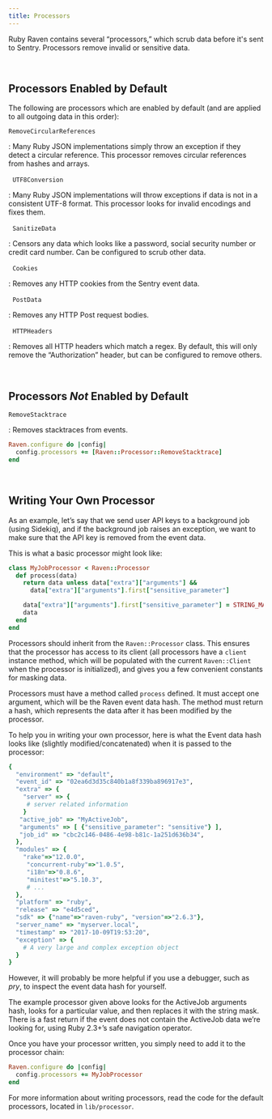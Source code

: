 ```yaml
---
title: Processors
---
```


Ruby Raven contains several “processors,” which scrub data before it's sent to Sentry. Processors remove invalid or sensitive data. 

&nbsp;
## Processors Enabled by Default
The following are processors which are enabled by default (and are applied to all outgoing data in this order):

`RemoveCircularReferences`

: Many Ruby JSON implementations simply throw an exception if they detect a circular reference. This processor removes circular references from hashes and arrays.

&nbsp;
`UTF8Conversion`

: Many Ruby JSON implementations will throw exceptions if data is not in a consistent UTF-8 format. This processor looks for invalid encodings and fixes them.

&nbsp;
`SanitizeData`

: Censors any data which looks like a password, social security number or credit card number. Can be configured to scrub other data.

&nbsp;
`Cookies`

: Removes any HTTP cookies from the Sentry event data.

&nbsp;
`PostData`

: Removes any HTTP Post request bodies.

&nbsp;
`HTTPHeaders`

: Removes all HTTP headers which match a regex. By default, this will only remove the “Authorization” header, but can be configured to remove others.

&nbsp;
## Processors _Not_ Enabled by Default 

`RemoveStacktrace`

: Removes stacktraces from events.

```ruby
Raven.configure do |config|
  config.processors += [Raven::Processor::RemoveStacktrace]
end
```

&nbsp;
## Writing Your Own Processor

As an example, let’s say that we send user API keys to a background job (using Sidekiq), and if the background job raises an exception, we want to make sure that the API key is removed from the event data.

This is what a basic processor might look like:

```ruby
class MyJobProcessor < Raven::Processor
  def process(data)
    return data unless data["extra"]["arguments"] &&
      data["extra"]["arguments"].first["sensitive_parameter"]

    data["extra"]["arguments"].first["sensitive_parameter"] = STRING_MASK
    data
  end
end
```

Processors should inherit from the `Raven::Processor` class. This ensures that the processor has access to its client (all processors have a `client` instance method, which will be populated with the current `Raven::Client` when the processor is initialized), and gives you a few convenient constants for masking data.

Processors must have a method called `process` defined. It must accept one argument, which will be the Raven event data hash. The method must return a hash, which represents the data after it has been modified by the processor.

To help you in writing your own processor, here is what the Event data hash looks like (slightly modified/concatenated) when it is passed to the processor:

```ruby
{
  "environment" => "default",
  "event_id" => "02ea6d3d35c840b1a8f339ba896917e3",
  "extra" => {
    "server" => {
     # server related information
    }
   "active_job" => "MyActiveJob",
   "arguments" => [ {"sensitive_parameter": "sensitive"} ],
   "job_id" => "cbc2c146-0486-4e98-b81c-1a251d636b34",
  },
  "modules" => {
    "rake"=>"12.0.0",
     "concurrent-ruby"=>"1.0.5",
     "i18n"=>"0.8.6",
     "minitest"=>"5.10.3",
     # ...
  },
  "platform" => "ruby",
  "release" => "e4d5ced",
  "sdk" => {"name"=>"raven-ruby", "version"=>"2.6.3"},
  "server_name" => "myserver.local",
  "timestamp" => "2017-10-09T19:53:20",
  "exception" => {
    # A very large and complex exception object
  }
}
```

However, it will probably be more helpful if you use a debugger, such as _pry_, to inspect the event data hash for yourself.

The example processor given above looks for the ActiveJob arguments hash, looks for a particular value, and then replaces it with the string mask. There is a fast return if the event does not contain the ActiveJob data we’re looking for, using Ruby 2.3+’s safe navigation operator.

Once you have your processor written, you simply need to add it to the processor chain:

```ruby
Raven.configure do |config|
  config.processors += MyJobProcessor
end
```

For more information about writing processors, read the code for the default processors, located in `lib/processor`.
